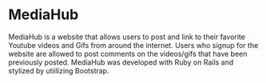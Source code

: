 # MediaHub

MediaHub is a website that allows users to post and link to their favorite Youtube videos and Gifs from around the internet. Users who signup for the website are allowed to post comments on the videos/gifs that have been previously posted. MediaHub was developed with Ruby on Rails and stylized by utiilizing Bootstrap.
